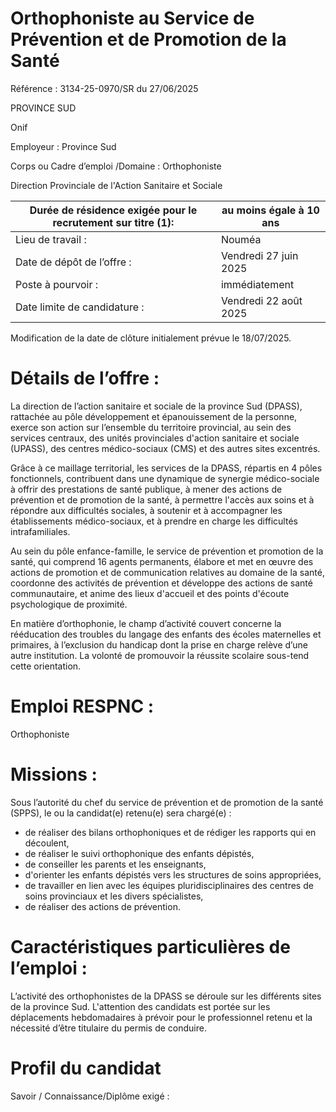
# Orthophoniste au Service de Prévention et de Promotion de la Santé

Référence : 3134-25-0970/SR du 27/06/2025

PROVINCE SUD

Onif

Employeur : Province Sud

Corps ou Cadre d’emploi /Domaine : Orthophoniste

Direction Provinciale de l'Action Sanitaire et Sociale

| Durée de résidence exigée pour le recrutement sur titre (1): | au moins égale à 10 ans |
| ------------------------------------------------------------ | ----------------------- |
| Lieu de travail :                                            | Nouméa                  |
| Date de dépôt de l’offre :                                   | Vendredi 27 juin 2025   |
| Poste à pourvoir :                                           | immédiatement           |
| Date limite de candidature :                                 | Vendredi 22 août 2025   |

Modification de la date de clôture initialement prévue le 18/07/2025.

# Détails de l’offre :

La direction de l’action sanitaire et sociale de la province Sud (DPASS), rattachée au pôle développement et épanouissement de la personne, exerce son action sur l’ensemble du territoire provincial, au sein des services centraux, des unités provinciales d'action sanitaire et sociale (UPASS), des centres médico-sociaux (CMS) et des autres sites excentrés.

Grâce à ce maillage territorial, les services de la DPASS, répartis en 4 pôles fonctionnels, contribuent dans une dynamique de synergie médico-sociale à offrir des prestations de santé publique, à mener des actions de prévention et de promotion de la santé, à permettre l'accès aux soins et à répondre aux difficultés sociales, à soutenir et à accompagner les établissements médico-sociaux, et à prendre en charge les difficultés intrafamiliales.

Au sein du pôle enfance-famille, le service de prévention et promotion de la santé, qui comprend 16 agents permanents, élabore et met en œuvre des actions de promotion et de communication relatives au domaine de la santé, coordonne des activités de prévention et développe des actions de santé communautaire, et anime des lieux d'accueil et des points d'écoute psychologique de proximité.

En matière d’orthophonie, le champ d’activité couvert concerne la rééducation des troubles du langage des enfants des écoles maternelles et primaires, à l’exclusion du handicap dont la prise en charge relève d’une autre institution. La volonté de promouvoir la réussite scolaire sous-tend cette orientation.

# Emploi RESPNC :

Orthophoniste

# Missions :

Sous l’autorité du chef du service de prévention et de promotion de la santé (SPPS), le ou la candidat(e) retenu(e) sera chargé(e) :

- de réaliser des bilans orthophoniques et de rédiger les rapports qui en découlent,
- de réaliser le suivi orthophonique des enfants dépistés,
- de conseiller les parents et les enseignants,
- d'orienter les enfants dépistés vers les structures de soins appropriées,
- de travailler en lien avec les équipes pluridisciplinaires des centres de soins provinciaux et les divers spécialistes,
- de réaliser des actions de prévention.

# Caractéristiques particulières de l’emploi :

L’activité des orthophonistes de la DPASS se déroule sur les différents sites de la province Sud. L'attention des candidats est portée sur les déplacements hebdomadaires à prévoir pour le professionnel retenu et la nécessité d’être titulaire du permis de conduire.

# Profil du candidat

Savoir / Connaissance/Diplôme exigé :

